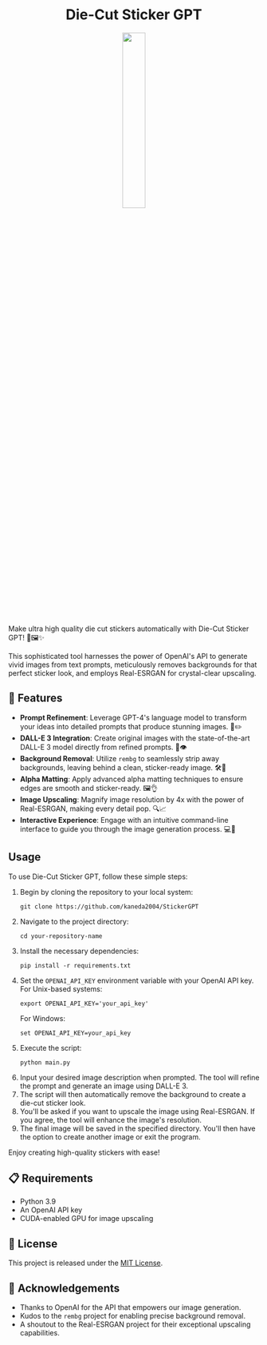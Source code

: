 <div align="center">

# Die-Cut Sticker GPT
<img src="https://github.com/kaneda2004/sticker_gpt/assets/4466807/47545897-525a-41f1-91ab-45dc625c9fec" width="30%">

</div>

<div align="left">
<!-- 
![20231107124503_e5afaf35-81a2-47d9-ab70-0f7a1fc7d171](https://github.com/kaneda2004/sticker_gpt/assets/4466807/47545897-525a-41f1-91ab-45dc625c9fec)
--!>

Make ultra high quality die cut stickers automatically with Die-Cut Sticker GPT! 🚀🖼✨

This sophisticated tool harnesses the power of OpenAI's API to generate vivid images from text prompts, meticulously removes backgrounds for that perfect sticker look, and employs Real-ESRGAN for crystal-clear upscaling.

## 🌟 Features

- **Prompt Refinement**: Leverage GPT-4's language model to transform your ideas into detailed prompts that produce stunning images. 📝✏️
- **DALL-E 3 Integration**: Create original images with the state-of-the-art DALL-E 3 model directly from refined prompts. 🎨👁
- **Background Removal**: Utilize `rembg` to seamlessly strip away backgrounds, leaving behind a clean, sticker-ready image. 🛠🌌
- **Alpha Matting**: Apply advanced alpha matting techniques to ensure edges are smooth and sticker-ready. 🖼👌
- **Image Upscaling**: Magnify image resolution by 4x with the power of Real-ESRGAN, making every detail pop. 🔍📈
- **Interactive Experience**: Engage with an intuitive command-line interface to guide you through the image generation process. 💻🤖


## Usage

To use Die-Cut Sticker GPT, follow these simple steps:

1. Begin by cloning the repository to your local system:
   ```
   git clone https://github.com/kaneda2004/StickerGPT
   ```
2. Navigate to the project directory:
   ```
   cd your-repository-name
   ```
3. Install the necessary dependencies:
   ```
   pip install -r requirements.txt
   ```
4. Set the `OPENAI_API_KEY` environment variable with your OpenAI API key. For Unix-based systems:
   ```
   export OPENAI_API_KEY='your_api_key'
   ```
   For Windows:
   ```
   set OPENAI_API_KEY=your_api_key
   ```
5. Execute the script:
   ```
   python main.py
   ```
6. Input your desired image description when prompted. The tool will refine the prompt and generate an image using DALL-E 3.
7. The script will then automatically remove the background to create a die-cut sticker look.
8. You'll be asked if you want to upscale the image using Real-ESRGAN. If you agree, the tool will enhance the image's resolution.
9. The final image will be saved in the specified directory. You'll then have the option to create another image or exit the program.

Enjoy creating high-quality stickers with ease!

## 📋 Requirements

- Python 3.9
- An OpenAI API key
- CUDA-enabled GPU for image upscaling

## 📄 License

This project is released under the [MIT License](LICENSE).

## 🙏 Acknowledgements

- Thanks to OpenAI for the API that empowers our image generation.
- Kudos to the `rembg` project for enabling precise background removal.
- A shoutout to the Real-ESRGAN project for their exceptional upscaling capabilities.
